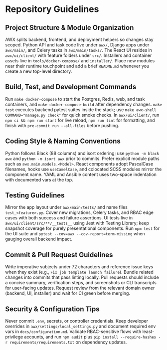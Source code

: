 # Repository Guidelines

## Project Structure & Module Organization
AWX splits backend, frontend, and deployment helpers so changes stay scoped. Python API and task code live under `awx/`, Django apps under `awx/main/`, and Celery tasks in `awx/main/tasks/`. The React UI resides in `awx/ui/client/` with feature folders under `src/`. Installers and container assets live in `tools/docker-compose/` and `installer/`. Place new modules near their runtime touchpoint and add a brief `README.md` whenever you create a new top-level directory.

## Build, Test, and Development Commands
Run `make docker-compose` to start the Postgres, Redis, web, and task containers, and `make docker-compose-build` after dependency changes. `make test` executes backend pytest suites inside the stack; use `make awx-shell COMMAND="manage.py check"` for quick smoke checks. In `awx/ui/client/`, run `npm ci && npm run start` for live reload, `npm run lint` for formatting, and finish with `pre-commit run --all-files` before pushing.

## Coding Style & Naming Conventions
Python follows Black (88 columns) and isort ordering; use `python -m black awx` and `python -m isort awx` prior to commits. Prefer explicit module paths such as `awx.main.models.<Model>`. React components adopt PascalCase filenames, hooks use `useCamelCase`, and colocated SCSS modules mirror the component name. YAML and Ansible content uses two-space indentation with documented vars at the top.

## Testing Guidelines
Mirror the app layout under `awx/main/tests/` and name files `test_<feature>.py`. Cover new migrations, Celery tasks, and RBAC edge cases with both success and failure assertions. UI tests live in `awx/ui/client/src/**/__tests__` using Jest with Testing Library; keep snapshot coverage for purely presentational components. Run `npm test` for the UI suite and `pytest --cov=awx --cov-report=term-missing` when gauging overall backend impact.

## Commit & Pull Request Guidelines
Write imperative subjects under 72 characters and reference issue keys when they exist (e.g., `Fix job template launch failure`). Bundle related changes into commits that pass linting locally. Pull requests should include a concise summary, verification steps, and screenshots or CLI transcripts for user-facing updates. Request review from the relevant domain owner (backend, UI, installer) and wait for CI green before merging.

## Security & Configuration Tips
Never commit `.env`, secrets, or controller credentials. Keep developer overrides in `awx/settings/local_settings.py` and document required env vars in `docs/configuration.md`. Validate RBAC-sensitive flows with least-privilege accounts, and run `npm audit` plus `pip install --require-hashes -r requirements/requirements.txt` on dependency updates.
